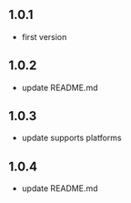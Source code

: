 ## 1.0.1

* first version

## 1.0.2

* update README.md

## 1.0.3

* update supports platforms

## 1.0.4 

* update README.md